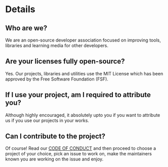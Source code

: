 # Details
## Who are we?
We are an open-source developer association focused on improving tools, libraries and learning media for other developers.

## Are your licenses fully open-source?
Yes. Our projects, libraries and utilities use the MIT License which has been approved by the Free Software Foundation (FSF).

## If I use your project, am I required to attribute you?
Although highly encouraged, it absolutely upto you if you want to attribute us if you use our projects in your works.

## Can I contribute to the project?
Of course! Read our [CODE OF CONDUCT](CODE_OF_CONDUCT.md) and then proceed to choose a project of your choice, pick an issue to work on, make the maintainers known you are working on the issue and enjoy.
